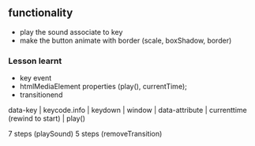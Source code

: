 ## functionality
- play the sound associate to key
- make the button animate with border (scale, boxShadow, border)

### Lesson learnt
- key event
- htmlMediaElement properties (play(), currentTime);
- transitionend


data-key | keycode.info | keydown | window | data-attribute | currenttime (rewind to start) | play()

7 steps (playSound) 5 steps (removeTransition)